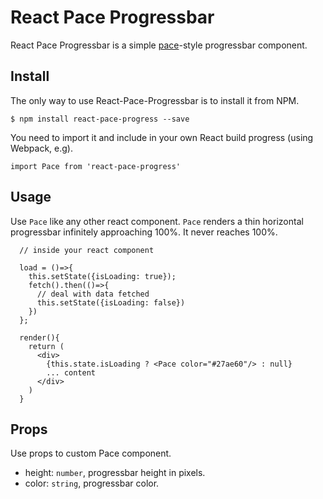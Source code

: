# React Pace Progressbar

React Pace Progressbar is a simple [pace]-style progressbar component.



## Install

The only way to use React-Pace-Progressbar is to install it from NPM.

```
$ npm install react-pace-progress --save
```

You need to import it and include in your own React build progress (using Webpack, e.g).

```
import Pace from 'react-pace-progress'
```

## Usage

Use `Pace` like any other react component. `Pace` renders a thin horizontal progressbar infinitely approaching 100%. It never reaches 100%.  

```
  // inside your react component
  
  load = ()=>{
    this.setState({isLoading: true});
    fetch().then(()=>{
      // deal with data fetched
      this.setState({isLoading: false})
    })
  };
  
  render(){
    return (
      <div>
        {this.state.isLoading ? <Pace color="#27ae60"/> : null}
        ... content
      </div>
    )
  }
```

## Props

Use props to custom Pace component.

- height: `number`, progressbar height in pixels.
- color: `string`, progressbar color.

[pace]: http://github.hubspot.com/pace/
